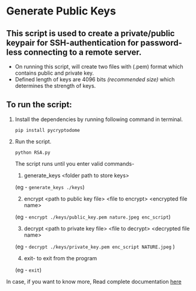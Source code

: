 # Generate Public Keys
## This script is used to create a private/public keypair for SSH-authentication for password-less connecting to a remote server.

+ On running this script, will create two files with (.pem) format which contains public and private key.
+ Defined length of keys are 4096 bits *(recommended size)* which determines the strength of keys.

## To run the script:
1. Install the dependencies by running following command in terminal.

   `pip install pycryptodome`

2. Run the script.

    `python RSA.py`

    The script runs until you enter valid commands- 
    1) generate_keys \<folder path to store keys\>
    
     \(eg - `generate_keys ./keys`\)

    2) encrypt \<path to public key file\> \<file to encrypt\> \<encrypted file name\> 
    
     \(eg - `encrypt ./keys/public_key.pem nature.jpeg enc_script`\)

    3) decrypt \<path to private key file\> \<file to decrypt\> \<decrypted file name\> 
    
     \(eg - `decrypt ./keys/private_key.pem enc_script NATURE.jpeg` \)

    4) exit- to exit from the program  
    
     \(eg - `exit`\)
    
In case, if you want to know more, Read complete documentation [here](https://pycryptodome.readthedocs.io/en/latest/src/public_key/rsa.html)
    

